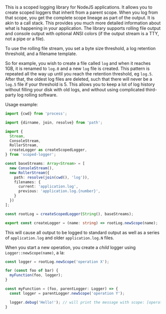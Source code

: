 This is a scoped logging library for NodeJS applications. It allows you to create scoped loggers that inherit from a parent scope. When you log from that scope, you get the complete scope lineage as part of the output. It is akin to a call stack. This provides you much more detailed information about what is happening in your application. The library supports rolling file output and console output with optional ANSI colors (if the output stream is a TTY, not a pipe or a file).

To use the rolling file stream, you set a byte size threshold, a log retention threshold, and a filename template.

So for example, you wish to create a file called `log` and when it reaches 1GB, it is renamed to `log.0` and a new `log` file is created. This pattern is repeated all the way up until you reach the retention threshold, eg `log.5`. After that, the oldest log files are deleted, such that there will never be a `log.5` file if your threshold is 5. This allows you to keep a lot of log history without filling your disk with old logs, and without using complicated third-party log rolling software.

Usage example:

```typescript
import {cwd} from 'process';

import {dirname, join, resolve} from 'path';

import {
  Stream,
  ConsoleStream,
  RollerStream,
  createLogger as createScopedLogger,
} from 'scoped-logger';

const baseStreams: Array<Stream> = [
  new ConsoleStream(),
  new RollerStream({
    path: resolve(join(cwd(), 'log')),
    filenames: {
      current: 'application.log',
      previous: 'application.log.{number}',
    }
  })
];

const rootLog = createScopedLogger(String(), baseStreams);

export const createLogger = (name: string) => rootLog.newScope(name);
```

This will cause all output to be logged to standard output as well as a series of `application.log` and older `application.log.N` files.

When you start a new operation, you create a _child_ logger using `Logger::newScope(name)`, a la:

```typescript
const logger = rootLog.newScope('operation X');

for (const foo of bar) {
  myFunction(foo, logger);
}

const myFunction = (foo, parentLogger: Logger) => {
  const logger = parentLogger.newScope('operation Y');

  logger.debug('Hello!'); // will print the message with scope: [operation X -> operation Y]
}
```